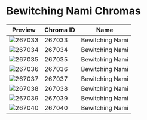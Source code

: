 # Bewitching Nami Chromas

| Preview | Chroma ID | Name |
|---------|-----------|------|
| ![267033](https://raw.communitydragon.org/latest/plugins/rcp-be-lol-game-data/global/default/v1/champion-chroma-images/267/267033.png) | 267033 | Bewitching Nami |
| ![267034](https://raw.communitydragon.org/latest/plugins/rcp-be-lol-game-data/global/default/v1/champion-chroma-images/267/267034.png) | 267034 | Bewitching Nami |
| ![267035](https://raw.communitydragon.org/latest/plugins/rcp-be-lol-game-data/global/default/v1/champion-chroma-images/267/267035.png) | 267035 | Bewitching Nami |
| ![267036](https://raw.communitydragon.org/latest/plugins/rcp-be-lol-game-data/global/default/v1/champion-chroma-images/267/267036.png) | 267036 | Bewitching Nami |
| ![267037](https://raw.communitydragon.org/latest/plugins/rcp-be-lol-game-data/global/default/v1/champion-chroma-images/267/267037.png) | 267037 | Bewitching Nami |
| ![267038](https://raw.communitydragon.org/latest/plugins/rcp-be-lol-game-data/global/default/v1/champion-chroma-images/267/267038.png) | 267038 | Bewitching Nami |
| ![267039](https://raw.communitydragon.org/latest/plugins/rcp-be-lol-game-data/global/default/v1/champion-chroma-images/267/267039.png) | 267039 | Bewitching Nami |
| ![267040](https://raw.communitydragon.org/latest/plugins/rcp-be-lol-game-data/global/default/v1/champion-chroma-images/267/267040.png) | 267040 | Bewitching Nami |